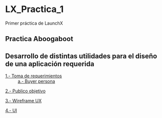 # LX_Practica_1
Primer práctica de LaunchX

<h2>
Practica Aboogaboot 
</h2>

<h2>
    Desarrollo de distintas utilidades para el diseño de una aplicación requerida
</h2>

<p>
<dl>
    <dt><a href="https://github.com/Angosk/LX_Practica_1/blob/main/1.-%20Requerimientos%20Abogaboot.pdf">1.- Toma de requerimientos</a></dt>
    <dd><a href="https://github.com/Angosk/LX_Practica_1/blob/main/abogabootBuyerPerson.png">a.- Buyer persona</a></dd>
</dl>
</p>

<p>
    <a href="https://github.com/Angosk/LX_Practica_1/blob/main/Target%20Audience%20Abogaboot.pdf">2.- Publico objetivo</a> 
</p>

<p>
    <a href="https://github.com/Angosk/LX_Practica_1/blob/main/AbogabootWireframe.pdf">3.- Wireframe UX</a>
</p>

<p>
    <a href="https://github.com/Angosk/LX_Practica_1/blob/main/UI_Aboogaboot.pdf">4.- UI</a>
</p>
